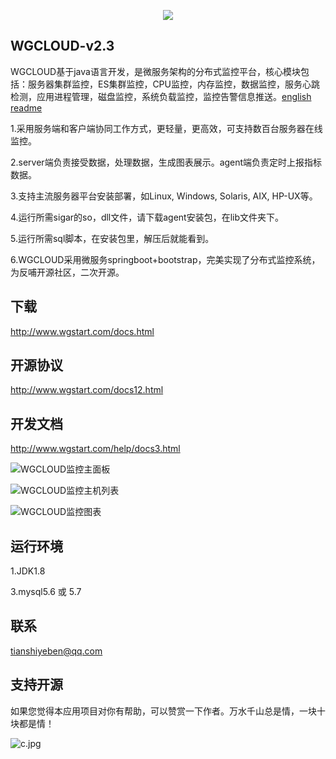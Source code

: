 <p align="center">
  <a href="http://www.wgstart.com">
    <img src="https://raw.githubusercontent.com/tianshiyeben/wgcloud/master/demo/logo.png">
  </a>
 </p>

## WGCLOUD-v2.3

WGCLOUD基于java语言开发，是微服务架构的分布式监控平台，核心模块包括：服务器集群监控，ES集群监控，CPU监控，内存监控，数据监控，服务心跳检测，应用进程管理，磁盘监控，系统负载监控，监控告警信息推送。[english readme](<https://github.com/tianshiyeben/wgcloud/blob/master/README_en.md>)

1.采用服务端和客户端协同工作方式，更轻量，更高效，可支持数百台服务器在线监控。

2.server端负责接受数据，处理数据，生成图表展示。agent端负责定时上报指标数据。

3.支持主流服务器平台安装部署，如Linux, Windows, Solaris, AIX, HP-UX等。

4.运行所需sigar的so，dll文件，请下载agent安装包，在lib文件夹下。

5.运行所需sql脚本，在安装包里，解压后就能看到。

6.WGCLOUD采用微服务springboot+bootstrap，完美实现了分布式监控系统，为反哺开源社区，二次开源。

## **下载**

<http://www.wgstart.com/docs.html>

## **开源协议**

<http://www.wgstart.com/docs12.html>

## **开发文档**

<http://www.wgstart.com/help/docs3.html>



![WGCLOUD监控主面板](https://raw.githubusercontent.com/tianshiyeben/wgcloud/master/demo/demo2.jpg)

![WGCLOUD监控主机列表](https://raw.githubusercontent.com/tianshiyeben/wgcloud/master/demo/demo3.jpg)

![WGCLOUD监控图表](https://raw.githubusercontent.com/tianshiyeben/wgcloud/master/demo/demo4.jpg)




## 运行环境

1.JDK1.8

3.mysql5.6 或 5.7



## 联系

tianshiyeben@qq.com



## 支持开源

如果您觉得本应用项目对你有帮助，可以赞赏一下作者。万水千山总是情，一块十块都是情！

![c.jpg](https://raw.githubusercontent.com/tianshiyeben/wgcloud/master/demo/wxzf.jpg)

